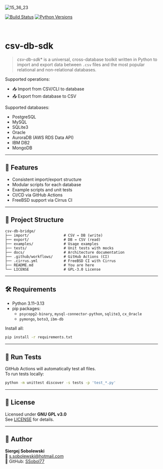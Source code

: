 ![15_36_23](https://github.com/user-attachments/assets/57718e79-5e8e-4201-bc49-168ab52ace60)

[![Build Status](https://github.com/SSobol77/csv-db-bridge/actions/workflows/test.yml/badge.svg)](https://github.com/SSobol77/csv-db-bridge/actions)
[![Python Versions](https://img.shields.io/badge/python-3.11%20|%203.12%20|%203.13-blue.svg)](https://www.python.org/)

<br>

# **csv-db-sdk** 

> *csv-db-sdk** is a universal, cross-database toolkit written in Python to import and export data between `.csv` files and the most popular relational and non-relational databases.

Supported operations:
- 📥 Import from CSV/CLI to database
- 📤 Export from database to CSV

Supported databases:
- PostgreSQL
- MySQL
- SQLite3
- Oracle
- AuroraDB (AWS RDS Data API)
- IBM DB2
- MongoDB

---

## 🚀 Features

- Consistent import/export structure
- Modular scripts for each database
- Example scripts and unit tests
- CI/CD via GitHub Actions
- FreeBSD support via Cirrus CI

---

## 📁 Project Structure

```
csv-db-bridge/
├── import/                # CSV ➔ DB (write)
├── export/                # DB ➔ CSV (read)
├── examples/              # Usage examples
├── tests/                 # Unit tests with mocks
├── docs/                  # Architecture documentation
├── .github/workflows/     # GitHub Actions (CI)
├── .cirrus.yml            # FreeBSD CI with Cirrus
├── README.md              # You are here
└── LICENSE                # GPL-3.0 License
```

---

## 🛠 Requirements

- Python 3.11–3.13  
- pip packages:
  - `psycopg2-binary`, `mysql-connector-python`, `sqlite3`, `cx_Oracle`
  - `pymongo`, `boto3`, `ibm-db`

Install all:

```bash
pip install -r requirements.txt
```

---

## 💪 Run Tests

GitHub Actions will automatically test all files.  
To run tests locally:

```bash
python -m unittest discover -s tests -p 'test_*.py'
```

---

## 📄 License

Licensed under **GNU GPL v3.0**  
See [LICENSE](LICENSE) for details.

---

## 👤 Author

**Siergej Sobolewski**  
📧 [s.sobolewski@hotmail.com](mailto:s.sobolewski@hotmail.com)  
🔗 GitHub: [SSobol77](https://github.com/SSobol77)

